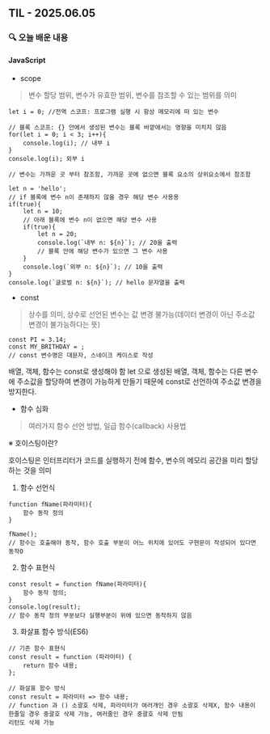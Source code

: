 ## TIL - 2025.06.05

### 🔍 오늘 배운 내용

#### JavaScript
- scope
>  변수 할당 범위, 변수가 유효한 범위, 변수를 참조할 수 있는 범위를 의미
```
let i = 0; //전역 스코프: 프로그램 실행 시 항상 메모리에 떠 있는 변수

// 블록 스코프: {} 안에서 생성된 변수는 블록 바깥에서는 영향을 미치지 않음
for(let i = 0; i < 3; i++){
    console.log(i); // 내부 i
}
console.log(i); 외부 i

// 변수는 가까운 곳 부터 참조함, 가까운 곳에 없으면 블록 요소의 상위요소에서 참조함

let n = 'hello';
// if 블록에 변수 n이 존재하지 않을 경우 해당 변수 사용용
if(true){
    let n = 10;
    // 아래 블록에 변수 n이 없으면 해당 변수 사용
    if(true){
        let n = 20;
        console.log(`내부 n: ${n}`); // 20을 출력 
        // 블록 안에 해당 변수가 있으면 그 변수 사용
    }
    console.log(`외부 n: ${n}`); // 10을 출력
}
console.log(`글로벌 n: ${n}`); // hello 문자열을 출력
```

- const 
> 상수를 의미, 상수로 선언된 변수는 값 변경 불가능(데이터 변경이 아닌 주소값 변경이 불가능하다는 뜻)
```
const PI = 3.14;
const MY_BRITHDAY = ;
// const 변수명은 대문자, 스네이크 케이스로 작성
```

배열, 객체, 함수는 const로 생성해야 함
let 으로 생성된 배열, 객체, 함수는 다른 변수에 주소값을 할당하여 변경이 가능하게 만들기 때문에 const로 선언하여 주소값 변경을 방지한다.

- 함수 심화
> 여러가지 함수 선언 방법, 일급 함수(callback) 사용법

※ 호이스팅이란?

호이스팅은 인터프리터가 코드를 실행하기 전에 함수, 변수의 메모리 공간을 미리 할당하는 것을 의미

1. 함수 선언식
```
function fName(파라미터){ 
    함수 동작 정의
}

fName(); 
// 함수는 호출해야 동작, 함수 호출 부분이 어느 위치에 있어도 구현문이 작성되어 있다면 동작O
```

2. 함수 표현식
```
const result = function fName(파라미터){
    함수 동작 정의;
}
console.log(result);
// 함수 동작 정의 부분보다 실행부분이 위에 있으면 동작하지 않음
```

3. 화살표 함수 방식(ES6)
```
// 기존 함수 표현식
const result = function (파라미터) {
    return 함수 내용;
};

// 화살표 함수 방식
const result = 파라미터 => 함수 내용;
// function 과 () 소괄호 삭제, 파라미터가 여러개인 경우 소괄호 삭제X, 함수 내용이 한줄일 경우 중괄호 삭제 가능, 여러줄인 경우 중괄호 삭제 안됨
리턴도 삭제 가능 
```







